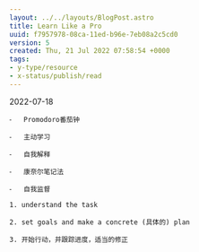 ```yaml
---
layout: ../../layouts/BlogPost.astro
title: Learn Like a Pro
uuid: f7957978-08ca-11ed-b96e-7eb08a2c5cd0
version: 5
created: Thu, 21 Jul 2022 07:58:54 +0000
tags:
- y-type/resource
- x-status/publish/read
---
```


2022-07-18

	⁃	Promodoro番茄钟

	⁃	主动学习

	⁃	自我解释

	⁃	康奈尔笔记法

	⁃	自我监督

    1. understand the task

    2. set goals and make a concrete (具体的) plan

    3. 开始行动，并跟踪进度，适当的修正